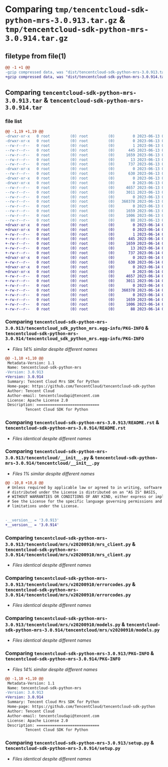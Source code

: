 # Comparing `tmp/tencentcloud-sdk-python-mrs-3.0.913.tar.gz` & `tmp/tencentcloud-sdk-python-mrs-3.0.914.tar.gz`

## filetype from file(1)

```diff
@@ -1 +1 @@
-gzip compressed data, was "dist/tencentcloud-sdk-python-mrs-3.0.913.tar", last modified: Tue Jun 13 02:15:30 2023, max compression
+gzip compressed data, was "dist/tencentcloud-sdk-python-mrs-3.0.914.tar", last modified: Wed Jun 14 00:30:37 2023, max compression
```

## Comparing `tencentcloud-sdk-python-mrs-3.0.913.tar` & `tencentcloud-sdk-python-mrs-3.0.914.tar`

### file list

```diff
@@ -1,19 +1,19 @@
-drwxr-xr-x   0 root         (0) root         (0)        0 2023-06-13 02:15:30.000000 tencentcloud-sdk-python-mrs-3.0.913/
-drwxr-xr-x   0 root         (0) root         (0)        0 2023-06-13 02:15:30.000000 tencentcloud-sdk-python-mrs-3.0.913/tencentcloud_sdk_python_mrs.egg-info/
--rw-r--r--   0 root         (0) root         (0)        1 2023-06-13 02:15:30.000000 tencentcloud-sdk-python-mrs-3.0.913/tencentcloud_sdk_python_mrs.egg-info/dependency_links.txt
--rw-r--r--   0 root         (0) root         (0)      445 2023-06-13 02:15:30.000000 tencentcloud-sdk-python-mrs-3.0.913/tencentcloud_sdk_python_mrs.egg-info/SOURCES.txt
--rw-r--r--   0 root         (0) root         (0)     1659 2023-06-13 02:15:30.000000 tencentcloud-sdk-python-mrs-3.0.913/tencentcloud_sdk_python_mrs.egg-info/PKG-INFO
--rw-r--r--   0 root         (0) root         (0)       13 2023-06-13 02:15:30.000000 tencentcloud-sdk-python-mrs-3.0.913/tencentcloud_sdk_python_mrs.egg-info/top_level.txt
--rw-r--r--   0 root         (0) root         (0)      737 2023-06-13 02:15:30.000000 tencentcloud-sdk-python-mrs-3.0.913/README.rst
-drwxr-xr-x   0 root         (0) root         (0)        0 2023-06-13 02:15:30.000000 tencentcloud-sdk-python-mrs-3.0.913/tencentcloud/
--rw-r--r--   0 root         (0) root         (0)      630 2023-06-13 02:15:30.000000 tencentcloud-sdk-python-mrs-3.0.913/tencentcloud/__init__.py
-drwxr-xr-x   0 root         (0) root         (0)        0 2023-06-13 02:15:30.000000 tencentcloud-sdk-python-mrs-3.0.913/tencentcloud/mrs/
-drwxr-xr-x   0 root         (0) root         (0)        0 2023-06-13 02:15:30.000000 tencentcloud-sdk-python-mrs-3.0.913/tencentcloud/mrs/v20200910/
--rw-r--r--   0 root         (0) root         (0)     4657 2023-06-13 02:15:30.000000 tencentcloud-sdk-python-mrs-3.0.913/tencentcloud/mrs/v20200910/mrs_client.py
--rw-r--r--   0 root         (0) root         (0)     3011 2023-06-13 02:15:30.000000 tencentcloud-sdk-python-mrs-3.0.913/tencentcloud/mrs/v20200910/errorcodes.py
--rw-r--r--   0 root         (0) root         (0)        0 2023-06-13 02:15:30.000000 tencentcloud-sdk-python-mrs-3.0.913/tencentcloud/mrs/v20200910/__init__.py
--rw-r--r--   0 root         (0) root         (0)   360378 2023-06-13 02:15:30.000000 tencentcloud-sdk-python-mrs-3.0.913/tencentcloud/mrs/v20200910/models.py
--rw-r--r--   0 root         (0) root         (0)        0 2023-06-13 02:15:30.000000 tencentcloud-sdk-python-mrs-3.0.913/tencentcloud/mrs/__init__.py
--rw-r--r--   0 root         (0) root         (0)     1659 2023-06-13 02:15:30.000000 tencentcloud-sdk-python-mrs-3.0.913/PKG-INFO
--rw-r--r--   0 root         (0) root         (0)     1006 2023-06-13 02:15:30.000000 tencentcloud-sdk-python-mrs-3.0.913/setup.py
--rw-r--r--   0 root         (0) root         (0)       88 2023-06-13 02:15:30.000000 tencentcloud-sdk-python-mrs-3.0.913/setup.cfg
+drwxr-xr-x   0 root         (0) root         (0)        0 2023-06-14 00:30:37.000000 tencentcloud-sdk-python-mrs-3.0.914/
+drwxr-xr-x   0 root         (0) root         (0)        0 2023-06-14 00:30:37.000000 tencentcloud-sdk-python-mrs-3.0.914/tencentcloud_sdk_python_mrs.egg-info/
+-rw-r--r--   0 root         (0) root         (0)        1 2023-06-14 00:30:37.000000 tencentcloud-sdk-python-mrs-3.0.914/tencentcloud_sdk_python_mrs.egg-info/dependency_links.txt
+-rw-r--r--   0 root         (0) root         (0)      445 2023-06-14 00:30:37.000000 tencentcloud-sdk-python-mrs-3.0.914/tencentcloud_sdk_python_mrs.egg-info/SOURCES.txt
+-rw-r--r--   0 root         (0) root         (0)     1659 2023-06-14 00:30:37.000000 tencentcloud-sdk-python-mrs-3.0.914/tencentcloud_sdk_python_mrs.egg-info/PKG-INFO
+-rw-r--r--   0 root         (0) root         (0)       13 2023-06-14 00:30:37.000000 tencentcloud-sdk-python-mrs-3.0.914/tencentcloud_sdk_python_mrs.egg-info/top_level.txt
+-rw-r--r--   0 root         (0) root         (0)      737 2023-06-14 00:30:37.000000 tencentcloud-sdk-python-mrs-3.0.914/README.rst
+drwxr-xr-x   0 root         (0) root         (0)        0 2023-06-14 00:30:37.000000 tencentcloud-sdk-python-mrs-3.0.914/tencentcloud/
+-rw-r--r--   0 root         (0) root         (0)      630 2023-06-14 00:30:37.000000 tencentcloud-sdk-python-mrs-3.0.914/tencentcloud/__init__.py
+drwxr-xr-x   0 root         (0) root         (0)        0 2023-06-14 00:30:37.000000 tencentcloud-sdk-python-mrs-3.0.914/tencentcloud/mrs/
+drwxr-xr-x   0 root         (0) root         (0)        0 2023-06-14 00:30:37.000000 tencentcloud-sdk-python-mrs-3.0.914/tencentcloud/mrs/v20200910/
+-rw-r--r--   0 root         (0) root         (0)     4657 2023-06-14 00:30:37.000000 tencentcloud-sdk-python-mrs-3.0.914/tencentcloud/mrs/v20200910/mrs_client.py
+-rw-r--r--   0 root         (0) root         (0)     3011 2023-06-14 00:30:37.000000 tencentcloud-sdk-python-mrs-3.0.914/tencentcloud/mrs/v20200910/errorcodes.py
+-rw-r--r--   0 root         (0) root         (0)        0 2023-06-14 00:30:37.000000 tencentcloud-sdk-python-mrs-3.0.914/tencentcloud/mrs/v20200910/__init__.py
+-rw-r--r--   0 root         (0) root         (0)   360378 2023-06-14 00:30:37.000000 tencentcloud-sdk-python-mrs-3.0.914/tencentcloud/mrs/v20200910/models.py
+-rw-r--r--   0 root         (0) root         (0)        0 2023-06-14 00:30:37.000000 tencentcloud-sdk-python-mrs-3.0.914/tencentcloud/mrs/__init__.py
+-rw-r--r--   0 root         (0) root         (0)     1659 2023-06-14 00:30:37.000000 tencentcloud-sdk-python-mrs-3.0.914/PKG-INFO
+-rw-r--r--   0 root         (0) root         (0)     1006 2023-06-14 00:30:37.000000 tencentcloud-sdk-python-mrs-3.0.914/setup.py
+-rw-r--r--   0 root         (0) root         (0)       88 2023-06-14 00:30:37.000000 tencentcloud-sdk-python-mrs-3.0.914/setup.cfg
```

### Comparing `tencentcloud-sdk-python-mrs-3.0.913/tencentcloud_sdk_python_mrs.egg-info/PKG-INFO` & `tencentcloud-sdk-python-mrs-3.0.914/tencentcloud_sdk_python_mrs.egg-info/PKG-INFO`

 * *Files 14% similar despite different names*

```diff
@@ -1,10 +1,10 @@
 Metadata-Version: 1.1
 Name: tencentcloud-sdk-python-mrs
-Version: 3.0.913
+Version: 3.0.914
 Summary: Tencent Cloud Mrs SDK for Python
 Home-page: https://github.com/TencentCloud/tencentcloud-sdk-python
 Author: Tencent Cloud
 Author-email: tencentcloudapi@tencent.com
 License: Apache License 2.0
 Description: ============================
         Tencent Cloud SDK for Python
```

### Comparing `tencentcloud-sdk-python-mrs-3.0.913/README.rst` & `tencentcloud-sdk-python-mrs-3.0.914/README.rst`

 * *Files identical despite different names*

### Comparing `tencentcloud-sdk-python-mrs-3.0.913/tencentcloud/__init__.py` & `tencentcloud-sdk-python-mrs-3.0.914/tencentcloud/__init__.py`

 * *Files 1% similar despite different names*

```diff
@@ -10,8 +10,8 @@
 # Unless required by applicable law or agreed to in writing, software
 # distributed under the License is distributed on an "AS IS" BASIS,
 # WITHOUT WARRANTIES OR CONDITIONS OF ANY KIND, either express or implied.
 # See the License for the specific language governing permissions and
 # limitations under the License.
 
 
-__version__ = '3.0.913'
+__version__ = '3.0.914'
```

### Comparing `tencentcloud-sdk-python-mrs-3.0.913/tencentcloud/mrs/v20200910/mrs_client.py` & `tencentcloud-sdk-python-mrs-3.0.914/tencentcloud/mrs/v20200910/mrs_client.py`

 * *Files identical despite different names*

### Comparing `tencentcloud-sdk-python-mrs-3.0.913/tencentcloud/mrs/v20200910/errorcodes.py` & `tencentcloud-sdk-python-mrs-3.0.914/tencentcloud/mrs/v20200910/errorcodes.py`

 * *Files identical despite different names*

### Comparing `tencentcloud-sdk-python-mrs-3.0.913/tencentcloud/mrs/v20200910/models.py` & `tencentcloud-sdk-python-mrs-3.0.914/tencentcloud/mrs/v20200910/models.py`

 * *Files identical despite different names*

### Comparing `tencentcloud-sdk-python-mrs-3.0.913/PKG-INFO` & `tencentcloud-sdk-python-mrs-3.0.914/PKG-INFO`

 * *Files 14% similar despite different names*

```diff
@@ -1,10 +1,10 @@
 Metadata-Version: 1.1
 Name: tencentcloud-sdk-python-mrs
-Version: 3.0.913
+Version: 3.0.914
 Summary: Tencent Cloud Mrs SDK for Python
 Home-page: https://github.com/TencentCloud/tencentcloud-sdk-python
 Author: Tencent Cloud
 Author-email: tencentcloudapi@tencent.com
 License: Apache License 2.0
 Description: ============================
         Tencent Cloud SDK for Python
```

### Comparing `tencentcloud-sdk-python-mrs-3.0.913/setup.py` & `tencentcloud-sdk-python-mrs-3.0.914/setup.py`

 * *Files identical despite different names*

